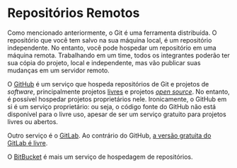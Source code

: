 # Repositórios Remotos

Como mencionado anteriormente, o Git é uma ferramenta distribuída. O repositório
que você tem salvo na sua máquina local, é um repositório independente. No
entanto, você pode hospedar um repositório em uma máquina remota. Trabalhando
em um time, todos os integrantes poderão ter sua cópia do projeto, local e
independente, mas vão publicar suas mudanças em um servidor remoto.

O [GitHub](https://github.com/) é um serviço que hospeda repositórios de Git e
projetos de _software_, principalmente projetos
[livres](https://www.gnu.org/philosophy/free-sw.html) e projetos
[_open source_](https://opensource.org/osd-annotated). No entanto, é possível
hospedar projetos proprietários nele. Ironicamente, o GitHub em si é um serviço
proprietário: ou seja, o código fonte do GitHub não está disponível para o livre
uso, apesar de ser um serviço gratuito para projetos livres ou abertos.

Outro serviço é o [GitLab](https://gitlab.com/). Ao contrário do GitHub, [a
versão gratuita do GitLab é livre](https://gitlab.com/gitlab-org/gitlab-foss).

O [BitBucket](https://bitbucket.org/) é mais um serviço de hospedagem de
repositórios.
